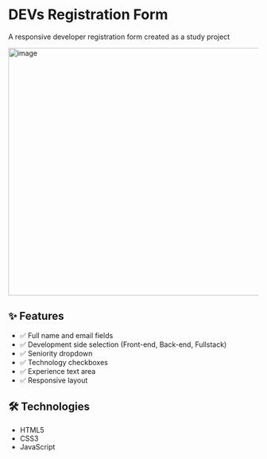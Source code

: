 # DEVs Registration Form

A responsive developer registration form created as a study project

<img width="1062" height="498" alt="image" src="https://github.com/user-attachments/assets/6c58d4d9-daa6-4f16-bec6-8afde5c407af" />


## ✨ Features

- ✅ Full name and email fields  
- ✅ Development side selection (Front-end, Back-end, Fullstack)  
- ✅ Seniority dropdown  
- ✅ Technology checkboxes  
- ✅ Experience text area  
- ✅ Responsive layout    

## 🛠 Technologies

- HTML5
- CSS3
- JavaScript

